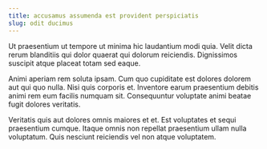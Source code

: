 ```yaml
---
title: accusamus assumenda est provident perspiciatis
slug: odit ducimus
---
```


Ut praesentium ut tempore ut minima hic laudantium modi quia. Velit dicta rerum blanditiis qui dolor quaerat qui dolorum reiciendis. Dignissimos suscipit atque placeat totam sed eaque.

Animi aperiam rem soluta ipsam. Cum quo cupiditate est dolores dolorem aut qui quo nulla. Nisi quis corporis et. Inventore earum praesentium debitis animi rem eum facilis numquam sit. Consequuntur voluptate animi beatae fugit dolores veritatis.

Veritatis quis aut dolores omnis maiores et et. Est voluptates et sequi praesentium cumque. Itaque omnis non repellat praesentium ullam nulla voluptatum. Quis nesciunt reiciendis vel non atque voluptatem.
